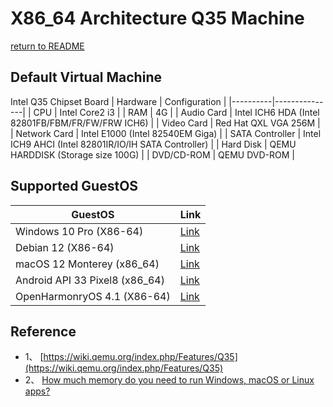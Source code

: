 # X86_64 Architecture Q35 Machine
  [return to README](https://gitlab.com/david921518/qkd-app/blob/gitlab/README.en.md)
  
## Default Virtual Machine
 Intel Q35 Chipset Board
| Hardware | Configuration |
|----------|---------------|
| CPU | Intel Core2 i3 |
| RAM | 4G |
| Audio Card | Intel ICH6 HDA (Intel 82801FB/FBM/FR/FW/FRW ICH6) |
| Video Card | Red Hat QXL VGA 256M |
| Network Card | Intel E1000 (Intel 82540EM Giga) |
| SATA Controller | Intel ICH9 AHCI (Intel 82801IR/IO/IH SATA Controller) |
| Hard Disk | QEMU HARDDISK (Storage size 100G) |
| DVD/CD-ROM | QEMU DVD-ROM |

## Supported GuestOS
| GuestOS | Link |
|---------|------|
| Windows 10 Pro (X86-64) | [Link](https://gitlab.com/david921518/qkd-app/blob/gitlab/doc/GuestOS_Windows10_Pro_x64.en.md) |
| Debian 12 (X86-64) | [Link](https://gitlab.com/david921518/qkd-app/blob/gitlab/doc/GuestOS_Debian12_amd64.en.md) |
| macOS 12 Monterey (x86_64) | [Link](https://gitlab.com/david921518/qkd-app/blob/gitlab/doc/GuestOS_macOS12_Monterey_x86_64.en.md) |
| Android API 33 Pixel8 (x86_64) | [Link](https://gitlab.com/david921518/qkd-app/blob/gitlab/doc/GuestOS_Android_API_33_Pixel8_x86_64.en.md) |
| OpenHarmonryOS 4.1 (X86-64) | [Link](https://gitlab.com/david921518/qkd-app/blob/gitlab/doc/GuestOS_OHOS4_amd64.en.md) |

## Reference
- 1、 [https://wiki.qemu.org/index.php/Features/Q35](https://wiki.qemu.org/index.php/Features/Q35)
- 2、 [How much memory do you need to run Windows, macOS or Linux apps?](https://www.kingston.com/en/blog/pc-performance/memory-assessor)
